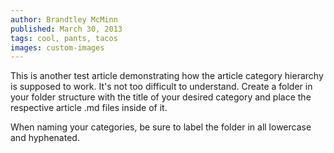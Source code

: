 ```yaml
---
author: Brandtley McMinn
published: March 30, 2013
tags: cool, pants, tacos
images: custom-images
---
```


This is another test article demonstrating how the article category hierarchy is supposed to work. It's not too difficult to understand. Create a folder in your folder structure with the title of your desired category and place the respective article .md files inside of it.

When naming your categories, be sure to label the folder in all lowercase and hyphenated.
